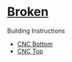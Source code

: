 # [Broken](https://education.lego.com/en-us/lessons/spike-invention-squad/broken)

Building Instructions
- [CNC Bottom](https://education.lego.com/v3/assets/blt293eea581807678a/bltf2bad60f3bd4d67a/5f88027ded5ccb12e4342da0/broken-bi-pdf-book1of2.pdf)
- [CNC Top](https://education.lego.com/v3/assets/blt293eea581807678a/blt8e61acba1ffbe3a5/5f8802d969efd81ab4debf1a/broken-bi-pdf-book2of2.pdf)
